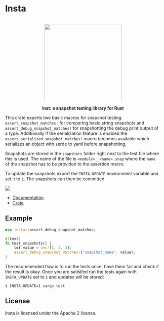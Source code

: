# Insta

<a href="https://crates.io/crates/insta"><img src="https://img.shields.io/crates/v/insta.svg" alt=""></a>

<div align="center">
  <img src="https://github.com/mitsuhiko/insta/blob/master/screenshots/logo.png?raw=true" width="250" height="250">
  <p><strong>inst: a snapshot testing library for Rust</strong></p>
</div>

This crate exports two basic macros for snapshot testing:
`assert_snapshot_matches!` for comparing basic string snapshots and
`assert_debug_snapshot_matches!` for snapshotting the debug print output of a
type. Additionally if the serialization feature is enabled the
`assert_serialized_snapshot_matches!` macro becomes available which serializes an
object with serde to yaml before snapshotting.

Snapshots are stored in the `snapshots` folder right next to the test file
where this is used.  The name of the file is `<module>__<name>.snap` where
the `name` of the snapshot has to be provided to the assertion macro.

To update the snapshots export the `INSTA_UPDATE` environment variable
and set it to `1`.  The snapshots can then be committed.

<img src="https://github.com/mitsuhiko/insta/blob/master/screenshots/insta.gif?raw=true">

* [Documentation](https://docs.rs/insta)
* [Crate](https://crates.io/crates/insta)

## Example

```rust
use insta::assert_debug_snapshot_matches;

#[test]
fn test_snapshots() {
    let value = vec![1, 2, 3];
    assert_debug_snapshot_matches!("snapshot_name", value);
}
```

The recommended flow is to run the tests once, have them fail and check
if the result is okay.  Once you are satisifed run the tests again with
`INSTA_UPDATE` set to `1` and updates will be stored:

```
$ INSTA_UPDATE=1 cargo test
```

## License

Insta is licensed under the Apache 2 license.
